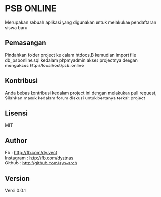 # PSB ONLINE
Merupakan sebuah aplikasi yang digunakan untuk melakukan pendaftaran siswa baru

## Pemasangan
Pindahkan folder project ke dalam htdocs,B kemudian import file db_psbonline.sql kedalam phpmyadmin
akses projectnya dengan mengakses http://localhost/psb_online

## Kontribusi
Anda bebas kontribusi kedalam project ini dengan melakukan pull request, Silahkan masuk kedalam forum diskusi untuk bertanya terkait project

## Lisensi
MIT

## Author
Fb : http://fb.com/dy.vect  
Instagram : http://fb.com/dyatnas  
Github : http://github.com/syn-arch  

## Version
Versi 0.0.1
